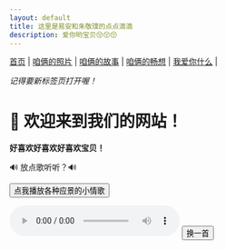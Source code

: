 ```yaml
---
layout: default
title: 这里是易安和朱敬璞的点点滴滴
description: 爱你哟宝贝😚😚😚
---
```

<style>
  .page-header h1 {
    margin-top: 100px; /* 向下挪 50px */
  }

  .page-header {
    padding-left: 0;
    padding-right: 0;
  }

  .page-header .wrapper {
    max-width: 100%;
    width: 100%;
    padding-left: 2rem;
    padding-right: 2rem;
  }
  .page-header {
    background-image: url('/assets/images/photos13.jpg'); /* 替换成你的图片路径 */
    background-size: cover;
    background-position: bottom;
    background-repeat: no-repeat;
    color: white;
  }

  .project-name,
  .project-tagline {
    text-shadow: 1px 1px 3px rgba(0,0,0,0.6); /* 让文字在图上更清晰 */
  }
</style>



<nav>
  <a href="/">首页</a> |
  <a href="/photos">咱俩的照片</a> |
  <a href="/story">咱俩的故事</a> |
  <a href="/future">咱俩的畅想</a> |
  <a href="/love">我爱你什么</a> |
</nav>

<p><em>记得要新标签页打开喔！</em></p>

# 👋 欢迎来到我们的网站！

**好喜欢好喜欢好喜欢宝贝！**

<p>🔊 放点歌听听？🔊</p>
<button onclick="playMusic()">点我播放各种应景的小情歌</button>

<p id="now-playing" style="font-weight: bold; margin-top: 10px;"></p>

<audio id="bgm" autoplay controls></audio>
<button onclick="nextSong()">换一首</button>

<script>
  const playlist = [
    { src: '/assets/music/bgm1.mp3', title: '红豆 - 方大同' },
    { src: '/assets/music/bgm2.mp3', title: '就是爱你 - 陶喆' },
    { src: '/assets/music/bgm3.mp3', title: '永恒的主题 - 丁世光' }
    { src: '/assets/music/bgm4.mp3', title: '陪你 - 陶喆' }
  ];

  let currentTrack = 0;
  const player = document.getElementById('bgm');
  const nowPlaying = document.getElementById('now-playing');

  function updateNowPlaying() {
    nowPlaying.innerText = '正在播放：' + playlist[currentTrack].title;
  }

  function playMusic() {
    player.src = playlist[currentTrack].src;
    updateNowPlaying();
    player.play();
  }

  function nextSong() {
    currentTrack = (currentTrack + 1) % playlist.length;
    playMusic();
  }

  player.addEventListener('ended', nextSong);
</script>


